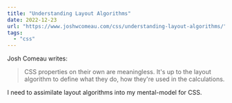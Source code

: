 ```yaml
---
title: "Understanding Layout Algorithms"
date: 2022-12-23
url: "https://www.joshwcomeau.com/css/understanding-layout-algorithms/"
tags:
  - "css"
---
```


Josh Comeau writes:

> CSS properties on their own are meaningless. It's up to the layout algorithm to define what they do, how they're used in the calculations.

I need to assimilate layout algorithms into my mental-model for CSS.
